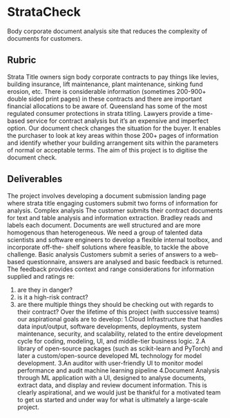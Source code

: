 # StrataCheck
Body corporate document analysis site that reduces the complexity of documents for customers.

## Rubric
Strata Title owners sign body corporate contracts to pay things like levies,
building insurance, lift maintenance, plant maintenance, sinking fund
erosion, etc. There is considerable information (sometimes 200-900+
double sided print pages) in these contracts and there are important
financial allocations to be aware of. Queensland has some of the most
regulated consumer protections in strata titling. Lawyers provide a time-
based service for contract analysis but it’s an expensive and imperfect
option.
Our document check changes the situation for the buyer. It enables the
purchaser to look at key areas within those 200+ pages of information and
identify whether your building arrangement sits within the parameters of
normal or acceptable terms. The aim of this project is to digitise the
document check.
## Deliverables
The project involves developing a document submission landing page
where strata title engaging customers submit two forms of information for
analysis.
Complex analysis
The customer submits their contract documents for text and table analysis
and information extraction. Bradley reads and labels each document.
Documents are well structured and are more homogenous than
heterogeneous. We need a group of talented data scientists and software
engineers to develop a flexible internal toolbox, and incorporate off-the-
shelf solutions where feasible, to tackle the above challenge.
Basic analysis
Customers submit a series of answers to a web-based questionnaire,
answers are analysed and basic feedback is returned. The feedback
provides context and range considerations for information supplied and
ratings re:
1. are they in danger?
2. is it a high-risk contract?
3. are there multiple things they should be checking out with regards to
their contract?
Over the lifetime of this project (with successive teams) our aspirational
goals are to develop:
1.Cloud Infrastructure that handles data input/output, software
developments, deployments, system maintenance, security, and
scalability, related to the entire development cycle for coding, modeling,
UI, and middle-tier business logic.
2.A library of open-source packages (such as scikit-learn and PyTorch) and
later a custom/open-source developed ML technology for model
development.
3.An auditor with user-friendly UI to monitor model performance and
audit machine learning pipeline
4.Document Analysis through ML application with a UI, designed to
analyse documents, extract data, and display and review document
information.
This is clearly aspirational, and we would just be thankful for a motivated
team to get us started and under way for what is ultimately a large-scale
project.
